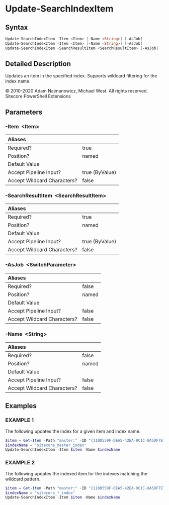 # Update-SearchIndexItem

## Syntax

```powershell
Update-SearchIndexItem -Item <Item> [-Name <String>] [-AsJob]
Update-SearchIndexItem -Item <Item> [-Name <String>] [-AsJob]
Update-SearchIndexItem -SearchResultItem <SearchResultItem> [-AsJob]
```

## Detailed Description

 Updates an item in the specified index. Supports wildcard filtering for the index name.

© 2010-2020 Adam Najmanowicz, Michael West. All rights reserved. Sitecore PowerShell Extensions

## Parameters

### -Item  &lt;Item&gt;

| Aliases |  |
| :--- | :--- |
| Required? | true |
| Position? | named |
| Default Value |  |
| Accept Pipeline Input? | true \(ByValue\) |
| Accept Wildcard Characters? | false |

### -SearchResultItem  &lt;SearchResultItem&gt;

| Aliases |  |
| :--- | :--- |
| Required? | true |
| Position? | named |
| Default Value |  |
| Accept Pipeline Input? | true \(ByValue\) |
| Accept Wildcard Characters? | false |

### -AsJob  &lt;SwitchParameter&gt;

| Aliases |  |
| :--- | :--- |
| Required? | false |
| Position? | named |
| Default Value |  |
| Accept Pipeline Input? | false |
| Accept Wildcard Characters? | false |

### -Name  &lt;String&gt;

| Aliases |  |
| :--- | :--- |
| Required? | false |
| Position? | named |
| Default Value |  |
| Accept Pipeline Input? | false |
| Accept Wildcard Characters? | false |

## Examples

### EXAMPLE 1

The following updates the index for a given item and index name.

```powershell
$item = Get-Item -Path "master:" -ID "{110D559F-DEA5-42EA-9C1C-8A5DF7E70EF9}"
$indexName = "sitecore_master_index"
Update-SearchIndexItem -Item $item -Name $indexName
```

### EXAMPLE 2

The following updates the indexed item for the indexes matching the wildcard pattern.

```powershell
$item = Get-Item -Path "master:" -ID "{110D559F-DEA5-42EA-9C1C-8A5DF7E70EF9}"
$indexName = "sitecore_*_index"
Update-SearchIndexItem -Item $item -Name $indexName
```